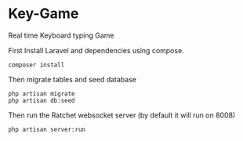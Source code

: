 # Key-Game
Real time Keyboard typing Game

First Install Laravel and dependencies using compose.
```
composer install
```

Then migrate tables and seed database
```
php artisan migrate
php artisan db:seed
```

Then run the Ratchet websocket server (by default it will run on 8008)
```
php artisan server:run
```
